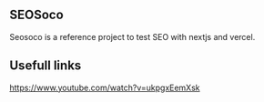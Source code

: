 ## SEOSoco

Seosoco is a reference project to test SEO with nextjs and vercel.

## Usefull links

https://www.youtube.com/watch?v=ukpgxEemXsk
